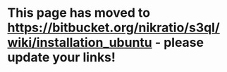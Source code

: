# This page has moved to https://bitbucket.org/nikratio/s3ql/wiki/installation_ubuntu - please update your links! #